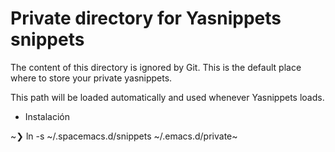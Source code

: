 # Private directory for Yasnippets snippets

The content of this directory is ignored by Git. This is the default place
where to store your private yasnippets.

This path will be loaded automatically and used whenever Yasnippets loads.
* Instalación

~❯  ln -s ~/.spacemacs.d/snippets ~/.emacs.d/private~
